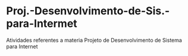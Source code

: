 # Proj.-Desenvolvimento-de-Sis.-para-Intermet
Atividades referentes a materia Projeto de Desenvolvimento de Sistema para Internet
